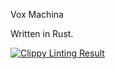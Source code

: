 Vox Machina

Written in Rust.

[![Clippy Linting Result](https://clippy.bashy.io/github/djmcgill/vox-machina/master/badge.svg)](https://clippy.bashy.io/github/djmcgill/vox-machina/master/log)
